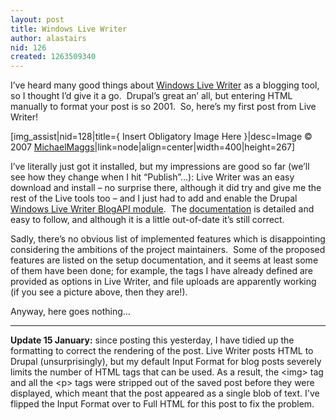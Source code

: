 ```yaml
---
layout: post
title: Windows Live Writer
author: alastairs
nid: 126
created: 1263509340
---
```

<p>I’ve heard many good things about <a title="Download Windows Live Writer" href="http://download.live.com/writer">Windows Live Writer</a> as a blogging tool, so I thought I’d give it a go.&#160; Drupal’s great an’ all, but entering HTML manually to format your post is so 2001.&#160; So, here’s my first post from Live Writer!</p>  

<p>[img_assist|nid=128|title={ Insert Obligatory Image Here }|desc=Image © 2007 <a title="MichaelMaggs&#39; user profile on Wikimedia Commons" href="http://commons.wikimedia.org/wiki/User:MichaelMaggs">MichaelMaggs</a>|link=node|align=center|width=400|height=267]</p>
<!--break-->
<p>I’ve literally just got it installed, but my impressions are good so far (we’ll see how they change when I hit “Publish”…): Live Writer was an easy download and install – no surprise there, although it did try and give me the rest of the Live tools too – and I just had to add and enable the Drupal <a title="Windows Live Writer BlogAPI project page on Drupal.org" href="http://drupal.org/project/wlw_blogapi">Windows Live Writer BlogAPI module</a>.&#160; The <a title="Windows Live Writer BlogAPI documentation" href="http://www.masterthebusiness.com/2008/09/11/windows-live-writer-and-drupal-6/">documentation</a> is detailed and easy to follow, and although it is a little out-of-date it’s still correct.&#160; </p>  <p>Sadly, there’s no obvious list of implemented features which is disappointing considering the ambitions of the project maintainers.&#160; Some of the proposed features are listed on the setup documentation, and it seems at least some of them have been done; for example, the tags I have already defined are provided as options in Live Writer, and file uploads are apparently working (if you see a picture above, then they are!). </p>  <p>Anyway, here goes nothing…</p>

<hr />

<p><strong>Update 15 January:</strong> since posting this yesterday, I have tidied up the formatting to correct the rendering of the post.  Live Writer posts HTML to Drupal (unsurprisingly), but my default Input Format for blog posts severely limits the number of HTML tags that can be used.  As a result, the &lt;img&gt; tag and all the &lt;p&gt; tags were stripped out of the saved post before they were displayed, which meant that the post appeared as a single blob of text.  I've flipped the Input Format over to Full HTML for this post to fix the problem.  </p>
